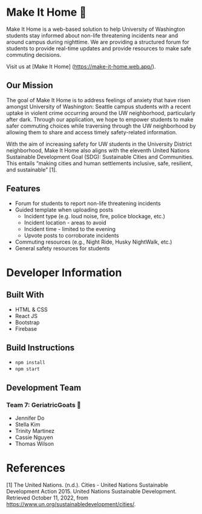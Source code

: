 # Make It Home 🌙
Make It Home is a web-based solution to help University of Washington students stay informed about non-life threatening incidents near and around campus during nighttime. We are providing a structured forum for students to provide real-time updates and provide resources to make safe commuting decisions.

Visit us at [Make It Home] (https://make-it-home.web.app/).

## Our Mission
The goal of Make It Home is to address feelings of anxiety that have risen amongst University of Washington: Seattle campus students with a recent uptake in violent crime occurring around the UW neighborhood, particularly after dark. Through our application, we hope to empower students to make safer commuting choices while traversing through the UW neighborhood by allowing them to share and access timely safety-related information.

With the aim of increasing safety for UW students in the University District neighborhood, Make It Home also aligns with the eleventh United Nations Sustainable Development Goal (SDG): Sustainable Cities and Communities. This entails “making cities and human settlements inclusive, safe, resilient, and sustainable” [1]. 

## Features
- Forum for students to report non-life threatening incidents
- Guided template when uploading posts
  - Incident type (e.g. loud noise, fire, police blockage, etc.)
  - Incident location - areas to avoid
  - Incident time - limited to the evening
  - Upvote posts to corroborate incidents
- Commuting resources (e.g., Night Ride, Husky NightWalk, etc.)
- General safety resources for students

# Developer Information
## Built With
- HTML & CSS
- React JS
- Bootstrap
- Firebase

## Build Instructions
- `npm install`
- `npm start`

## Development Team
### Team 7: GeriatricGoats 🐐
- Jennifer Do
- Stella Kim
- Trinity Martinez
- Cassie Nguyen
- Thomas Wilson

# References
[1] The United Nations. (n.d.). Cities - United Nations Sustainable Development Action 2015. United Nations Sustainable Development. Retrieved October 11, 2022, from https://www.un.org/sustainabledevelopment/cities/.

